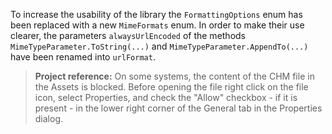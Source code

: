 ﻿To increase the usability of the library the `FormattingOptions` enum has been replaced with a new `MimeFormats` enum. In order to make their use clearer, the parameters `alwaysUrlEncoded` of the methods `MimeTypeParameter.ToString(...)` and `MimeTypeParameter.AppendTo(...)` have been renamed into `urlFormat`.


>**Project reference:** On some systems, the content of the CHM file in the Assets is blocked. Before opening the file right click on the file icon, select Properties, and check the "Allow" checkbox - if it is present - in the lower right corner of the General tab in the Properties dialog.